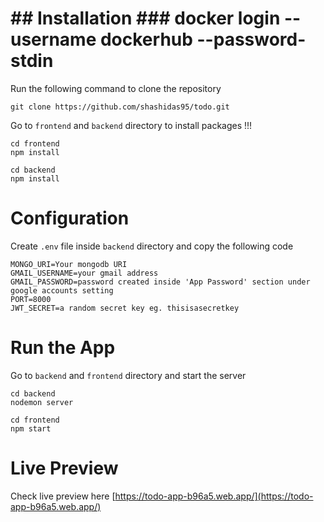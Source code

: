 # ## Installation ### docker login --username dockerhub --password-stdin

Run the following command to clone the repository

```
git clone https://github.com/shashidas95/todo.git
```

Go to `frontend` and `backend` directory to install packages !!!

```
cd frontend
npm install
```

```
cd backend
npm install
```

# Configuration

Create `.env` file inside `backend` directory and copy the following code

```
MONGO_URI=Your mongodb URI
GMAIL_USERNAME=your gmail address
GMAIL_PASSWORD=password created inside 'App Password' section under google accounts setting
PORT=8000
JWT_SECRET=a random secret key eg. thisisasecretkey
```

# Run the App

Go to `backend` and `frontend` directory and start the server

```
cd backend
nodemon server
```

```
cd frontend
npm start
```

# Live Preview

Check live preview here [https://todo-app-b96a5.web.app/](https://todo-app-b96a5.web.app/)
